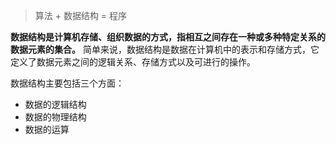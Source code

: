 > 算法 + 数据结构 = 程序

**数据结构是计算机存储、组织数据的方式，指相互之间存在一种或多种特定关系的数据元素的集合。** 简单来说，数据结构是数据在计算机中的表示和存储方式，它定义了数据元素之间的逻辑关系、存储方式以及可进行的操作。

数据结构主要包括三个方面：
- 数据的逻辑结构
- 数据的物理结构
- 数据的运算

